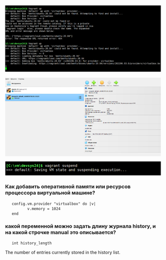 ![screnshot#1](https://github.com/nak2nak/devops-netology/blob/main/img/3-1-001.png)

![screnshot#2](https://github.com/nak2nak/devops-netology/blob/main/img/3-1-002.png)

![screnshot#2](https://github.com/nak2nak/devops-netology/blob/main/img/3-1-003.png)
### Как добавить оперативной памяти или ресурсов процессора виртуальной машине?
       config.vm.provider "virtualbox" do |v|
              v.memory = 1024
       end

### какой переменной можно задать длину журнала history, и на какой строчке manual это описывается?
       int history_length
The number of entries currently stored in the history list.

